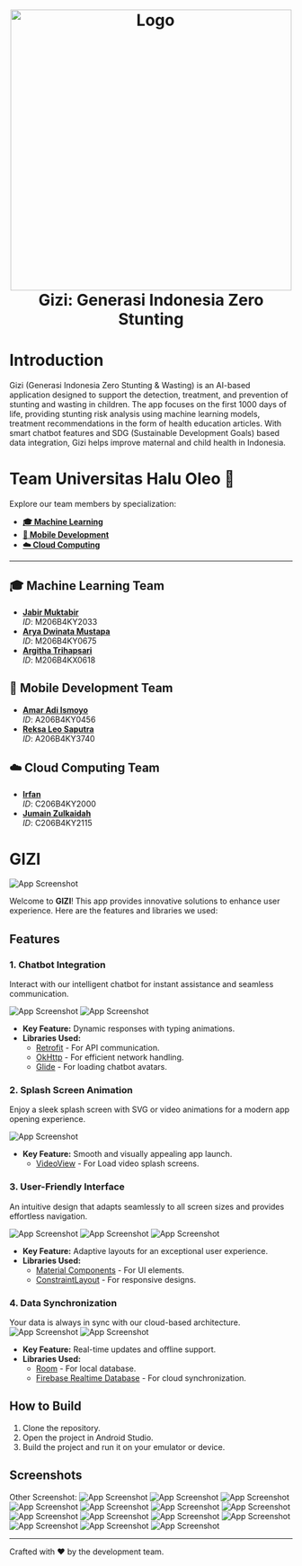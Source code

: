 <h1 align="center">
  <img align="center" src="./assets/gizi.gif" width="500" alt="Logo">
<br>
Gizi: Generasi Indonesia Zero Stunting 
</h1>

# Introduction
Gizi (Generasi Indonesia Zero Stunting & Wasting) is an AI-based application designed to support the detection, treatment, and prevention of stunting and wasting in children. The app focuses on the first 1000 days of life, providing stunting risk analysis using machine learning models, treatment recommendations in the form of health education articles. With smart chatbot features and SDG (Sustainable Development Goals) based data integration, Gizi helps improve maternal and child health in Indonesia.

# Team Universitas Halu Oleo 🚀

Explore our team members by specialization:

- **[🎓 Machine Learning](#machine-learning-team)**
- **[📱 Mobile Development](#mobile-development-team)**
- **[☁️ Cloud Computing](#cloud-computing-team)**

---

## 🎓 Machine Learning Team  
- **[Jabir Muktabir](https://www.linkedin.com/in/jabir-muktabir/)**  
  *ID*: M206B4KY2033  
- **[Arya Dwinata Mustapa](https://www.linkedin.com/in/arya-dwinata-mustapa/)**  
  *ID*: M206B4KY0675  
- **[Argitha Trihapsari](https://www.linkedin.com/in/argitha-trihapsari-793898332/)**  
  *ID*: M206B4KX0618  

## 📱 Mobile Development Team  
- **[Amar Adi Ismoyo](https://www.linkedin.com/in/adismoyam/)**  
  *ID*: A206B4KY0456  
- **[Reksa Leo Saputra](https://www.linkedin.com/in/reksa-leo-saputra-3a3b13285/)**  
  *ID*: A206B4KY3740  

## ☁️ Cloud Computing Team 
- **[Irfan](#)**  
  *ID*: C206B4KY2000  
- **[Jumain Zulkaidah](https://www.linkedin.com/in/jumain-zulkaidah-615489335/)**  
  *ID*: C206B4KY2115  


# GIZI

![App Screenshot](./assets/cover.png)

Welcome to **GIZI**! This app provides innovative solutions to enhance user experience. Here are the features and libraries we used:

## Features

### 1. Chatbot Integration
Interact with our intelligent chatbot for instant assistance and seamless communication.

![App Screenshot](./assets/Nutri%20AI%20Chatbot.jpg)
![App Screenshot](./assets/Tampilan%20setelah%20memberikan%20pertanyaan%20dan%20diberikan%20jawban%20oleh%20Nutri%20AI.jpg)

- **Key Feature:** Dynamic responses with typing animations.
- **Libraries Used:**
  - [Retrofit](https://square.github.io/retrofit/) - For API communication.
  - [OkHttp](https://square.github.io/okhttp/) - For efficient network handling.
  - [Glide](https://github.com/bumptech/glide) - For loading chatbot avatars.

### 2. Splash Screen Animation
Enjoy a sleek splash screen with SVG or video animations for a modern app opening experience.

![App Screenshot](./assets/gizi.gif)

- **Key Feature:** Smooth and visually appealing app launch.
  - [VideoView](#) - For Load video splash screens.

### 3. User-Friendly Interface
An intuitive design that adapts seamlessly to all screen sizes and provides effortless navigation.

![App Screenshot](./assets/Homepage.jpg)
![App Screenshot](./assets/Hasil%20analisis%20data%20anak.jpg)
![App Screenshot](./assets/Laman%20artikel%20bagian%20nutrisi.jpg)

- **Key Feature:** Adaptive layouts for an exceptional user experience.
- **Libraries Used:**
  - [Material Components](https://material.io/components/) - For UI elements.
  - [ConstraintLayout](https://developer.android.com/reference/androidx/constraintlayout/widget/ConstraintLayout) - For responsive designs.

### 4. Data Synchronization
Your data is always in sync with our cloud-based architecture.
![App Screenshot](./assets/Login.jpg)
![App Screenshot](./assets/Rekam%20medis%20anak.jpg)

- **Key Feature:** Real-time updates and offline support.
- **Libraries Used:**
  - [Room](https://developer.android.com/jetpack/androidx/releases/room) - For local database.
  - [Firebase Realtime Database](https://firebase.google.com/products/realtime-database) - For cloud synchronization.

## How to Build

1. Clone the repository.
2. Open the project in Android Studio.
3. Build the project and run it on your emulator or device.

## Screenshots

Other Screenshot:
![App Screenshot](./assets/Tampilan%20Awal.jpg)
![App Screenshot](./assets/Ubah%20data%20anak.jpg)
![App Screenshot](./assets/Contoh%20tampilan%20artikel%20ketika%20di%20buka.jpg)
![App Screenshot](./assets/Daftar.jpg)
![App Screenshot](./assets/Data%20anak.jpg)
![App Screenshot](./assets/Data%20ibu.jpg)
![App Screenshot](./assets/Hasil%20analisis%20data%20ibu.jpg)
![App Screenshot](./assets/Laman%20artikel%20bagian%20kehamilan.jpg)
![App Screenshot](./assets/Laman%20artikel%20bagian%20parenting.jpg)
![App Screenshot](./assets/Perbarui%20data%20ibu.jpg)
![App Screenshot](./assets/Profil.jpg)
![App Screenshot](./assets/Rekam%20Medis%20Kehamilan.jpg)
![App Screenshot](./assets/Tambah%20data%20ibu.jpg)
![App Screenshot](./assets/Tambah%20data%20anak.jpg)

---

Crafted with ❤️ by the development team.